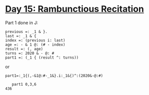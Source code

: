 # [Day 15: Rambunctious Recitation](https://adventofcode.com/2020/day/15)

Part 1 done in J:

    previous =: _1 & }.
    last =: _1 & {
    index =: (previous i: last)
    age =: - & 1 @: (# - index)
    result =: (, age)
    turns =: 2020 & - @: #
    part1 =: (_1 { (result ^: turns))

or

    part1=:_1{(,-&1@:#-_1&}.i:_1&{)^:(2020&-@:#)

       part1 0,3,6
    436
